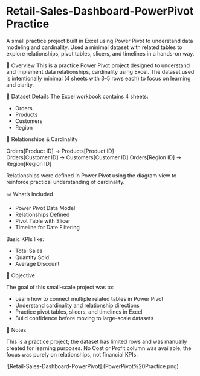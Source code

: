 # Retail-Sales-Dashboard-PowerPivot Practice
A small practice project built in Excel using Power Pivot to understand data modeling and cardinality. Used a minimal dataset with related tables to explore relationships, pivot tables, slicers, and timelines in a hands-on way.

📌 Overview
This is a practice Power Pivot project designed to understand and implement data relationships, cardinality using Excel. The dataset used is intentionally minimal (4 sheets with 3–5 rows each) to focus on learning and clarity.

📂 Dataset Details
The Excel workbook contains 4 sheets:
	
* Orders
* Products
* Customers	
* Region

🔗 Relationships & Cardinality

Orders[Product ID] → Products[Product ID]  
Orders[Customer ID] → Customers[Customer ID] 
Orders[Region ID] → Region[Region ID]

Relationships were defined in Power Pivot using the diagram view to reinforce practical understanding of cardinality.

📊 What’s Included

* Power Pivot Data Model
* Relationships Defined
* Pivot Table with Slicer
* Timeline for Date Filtering

Basic KPIs like:

* Total Sales
* Quantity Sold
* Average Discount

🎯 Objective

The goal of this small-scale project was to:

* Learn how to connect multiple related tables in Power Pivot
* Understand cardinality and relationship directions
* Practice pivot tables, slicers, and timelines in Excel
* Build confidence before moving to large-scale datasets

📝 Notes

This is a practice project; the dataset has limited rows and was manually created for learning purposes.
No Cost or Profit column was available; the focus was purely on relationships, not financial KPIs.


![Retail-Sales-Dashboard-PowerPivot].(PowerPivot%20Practice.png)
